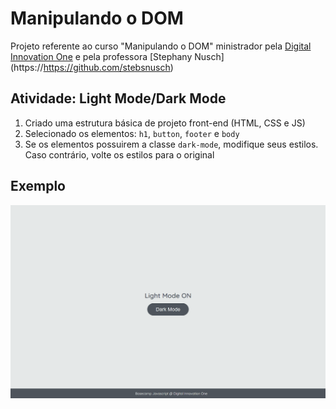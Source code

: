 # Manipulando o DOM

Projeto referente ao curso "Manipulando o DOM" ministrador pela [Digital Innovation One](https://digitalinnovation.one/) e pela professora [Stephany Nusch] (https://https://github.com/stebsnusch)

## Atividade: Light Mode/Dark Mode

1. Criado uma estrutura básica de projeto front-end (HTML, CSS e JS)
2. Selecionado os elementos: `h1`, `button`, `footer` e `body`
3. Se os elementos possuirem a classe `dark-mode`, modifique seus estilos. Caso contrário, volte os estilos para o original

## Exemplo

![Exercício Dark Mode e Light Mode](./dark-mode-exercicio.gif)